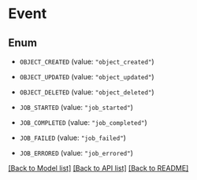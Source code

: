 # Event

## Enum


* `OBJECT_CREATED` (value: `"object_created"`)

* `OBJECT_UPDATED` (value: `"object_updated"`)

* `OBJECT_DELETED` (value: `"object_deleted"`)

* `JOB_STARTED` (value: `"job_started"`)

* `JOB_COMPLETED` (value: `"job_completed"`)

* `JOB_FAILED` (value: `"job_failed"`)

* `JOB_ERRORED` (value: `"job_errored"`)


[[Back to Model list]](../README.md#documentation-for-models) [[Back to API list]](../README.md#documentation-for-api-endpoints) [[Back to README]](../README.md)


